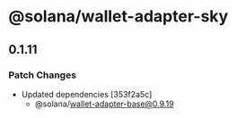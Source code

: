 # @solana/wallet-adapter-sky

## 0.1.11

### Patch Changes

-   Updated dependencies [353f2a5c]
    -   @solana/wallet-adapter-base@0.9.19
